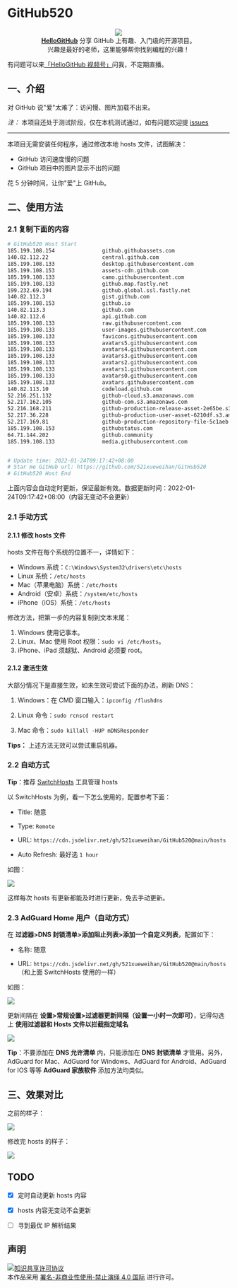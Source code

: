 # GitHub520
<p align="center">
  <img src="https://vip1.loli.net/2020/05/19/fLSBE29NxoFtOcd.gif"/>
  <br><strong><a href="https://github.com/521xueweihan/HelloGitHub" target="_blank">HelloGitHub</a></strong> 分享 GitHub 上有趣、入门级的开源项目。<br>兴趣是最好的老师，这里能够帮你找到编程的兴趣！
</p>

有问题可以来[「HelloGitHub 视频号」](https://static.hellogithub.com/5y/img/v.jpeg)问我，不定期直播。

## 一、介绍
对 GitHub 说"爱"太难了：访问慢、图片加载不出来。

*注：* 本项目还处于测试阶段，仅在本机测试通过，如有问题欢迎提 [issues](https://github.com/521xueweihan/GitHub520/issues/new)

---

本项目无需安装任何程序，通过修改本地 hosts 文件，试图解决：
- GitHub 访问速度慢的问题
- GitHub 项目中的图片显示不出的问题

花 5 分钟时间，让你"爱"上 GitHub。

## 二、使用方法

### 2.1 复制下面的内容
```bash
# GitHub520 Host Start
185.199.108.154               github.githubassets.com
140.82.112.22                 central.github.com
185.199.108.133               desktop.githubusercontent.com
185.199.108.153               assets-cdn.github.com
185.199.108.133               camo.githubusercontent.com
185.199.108.133               github.map.fastly.net
199.232.69.194                github.global.ssl.fastly.net
140.82.112.3                  gist.github.com
185.199.108.153               github.io
140.82.113.3                  github.com
140.82.112.6                  api.github.com
185.199.108.133               raw.githubusercontent.com
185.199.108.133               user-images.githubusercontent.com
185.199.108.133               favicons.githubusercontent.com
185.199.108.133               avatars5.githubusercontent.com
185.199.108.133               avatars4.githubusercontent.com
185.199.108.133               avatars3.githubusercontent.com
185.199.108.133               avatars2.githubusercontent.com
185.199.108.133               avatars1.githubusercontent.com
185.199.108.133               avatars0.githubusercontent.com
185.199.108.133               avatars.githubusercontent.com
140.82.113.10                 codeload.github.com
52.216.251.132                github-cloud.s3.amazonaws.com
52.217.162.105                github-com.s3.amazonaws.com
52.216.168.211                github-production-release-asset-2e65be.s3.amazonaws.com
52.217.36.228                 github-production-user-asset-6210df.s3.amazonaws.com
52.217.169.81                 github-production-repository-file-5c1aeb.s3.amazonaws.com
185.199.108.153               githubstatus.com
64.71.144.202                 github.community
185.199.108.133               media.githubusercontent.com


# Update time: 2022-01-24T09:17:42+08:00
# Star me GitHub url: https://github.com/521xueweihan/GitHub520
# GitHub520 Host End

```

上面内容会自动定时更新，保证最新有效。数据更新时间：2022-01-24T09:17:42+08:00（内容无变动不会更新）

### 2.1 手动方式
#### 2.1.1 修改 hosts 文件
hosts 文件在每个系统的位置不一，详情如下：
- Windows 系统：`C:\Windows\System32\drivers\etc\hosts`
- Linux 系统：`/etc/hosts`
- Mac（苹果电脑）系统：`/etc/hosts`
- Android（安卓）系统：`/system/etc/hosts`
- iPhone（iOS）系统：`/etc/hosts`

修改方法，把第一步的内容复制到文本末尾：

1. Windows 使用记事本。
2. Linux、Mac 使用 Root 权限：`sudo vi /etc/hosts`。
3. iPhone、iPad 须越狱、Android 必须要 root。

#### 2.1.2 激活生效
大部分情况下是直接生效，如未生效可尝试下面的办法，刷新 DNS：

1. Windows：在 CMD 窗口输入：`ipconfig /flushdns`

2. Linux 命令：`sudo rcnscd restart`

3. Mac 命令：`sudo killall -HUP mDNSResponder`

**Tips：** 上述方法无效可以尝试重启机器。

### 2.2 自动方式

**Tip**：推荐 [SwitchHosts](https://github.com/oldj/SwitchHosts) 工具管理 hosts

以 SwitchHosts 为例，看一下怎么使用的，配置参考下面：

- Title: 随意

- Type: `Remote`

- URL: `https://cdn.jsdelivr.net/gh/521xueweihan/GitHub520@main/hosts`

- Auto Refresh: 最好选 `1 hour`

如图：

![](./img/switch-hosts.png)

这样每次 hosts 有更新都能及时进行更新，免去手动更新。

### 2.3 AdGuard Home 用户（自动方式）

在 **过滤器>DNS 封锁清单>添加阻止列表>添加一个自定义列表**，配置如下：

- 名称: 随意

- URL: `https://cdn.jsdelivr.net/gh/521xueweihan/GitHub520@main/hosts`（和上面 SwitchHosts 使用的一样）

如图：

![](./img/AdGuard-rules.png)

更新间隔在 **设置>常规设置>过滤器更新间隔（设置一小时一次即可）**，记得勾选上 **使用过滤器和 Hosts 文件以拦截指定域名**

![](./img/AdGuard-rules2.png)

**Tip**：不要添加在 **DNS 允许清单** 内，只能添加在 **DNS 封锁清单** 才管用。另外，AdGuard for Mac、AdGuard for Windows、AdGuard for Android、AdGuard for IOS 等等 **AdGuard 家族软件** 添加方法均类似。

## 三、效果对比
之前的样子：

![](./img/old.png)

修改完 hosts 的样子：

![](./img/new.png)


## TODO
- [x] 定时自动更新 hosts 内容
- [x] hosts 内容无变动不会更新
- [ ] 寻到最优 IP 解析结果


## 声明
<a rel="license" href="https://creativecommons.org/licenses/by-nc-nd/4.0/deed.zh"><img alt="知识共享许可协议" style="border-width: 0" src="https://licensebuttons.net/l/by-nc-nd/4.0/88x31.png"></a><br>本作品采用 <a rel="license" href="https://creativecommons.org/licenses/by-nc-nd/4.0/deed.zh">署名-非商业性使用-禁止演绎 4.0 国际</a> 进行许可。
